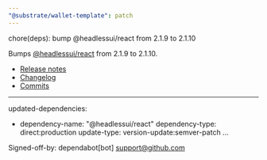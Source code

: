 ```yaml
---
"@substrate/wallet-template": patch
---
```


chore(deps): bump @headlessui/react from 2.1.9 to 2.1.10

Bumps [@headlessui/react](https://github.com/tailwindlabs/headlessui/tree/HEAD/packages/@headlessui-react) from 2.1.9 to 2.1.10.
- [Release notes](https://github.com/tailwindlabs/headlessui/releases)
- [Changelog](https://github.com/tailwindlabs/headlessui/blob/main/packages/@headlessui-react/CHANGELOG.md)
- [Commits](https://github.com/tailwindlabs/headlessui/commits/@headlessui/react@v2.1.10/packages/@headlessui-react)

---
updated-dependencies:
- dependency-name: "@headlessui/react"
  dependency-type: direct:production
  update-type: version-update:semver-patch
...

Signed-off-by: dependabot[bot] <support@github.com>
